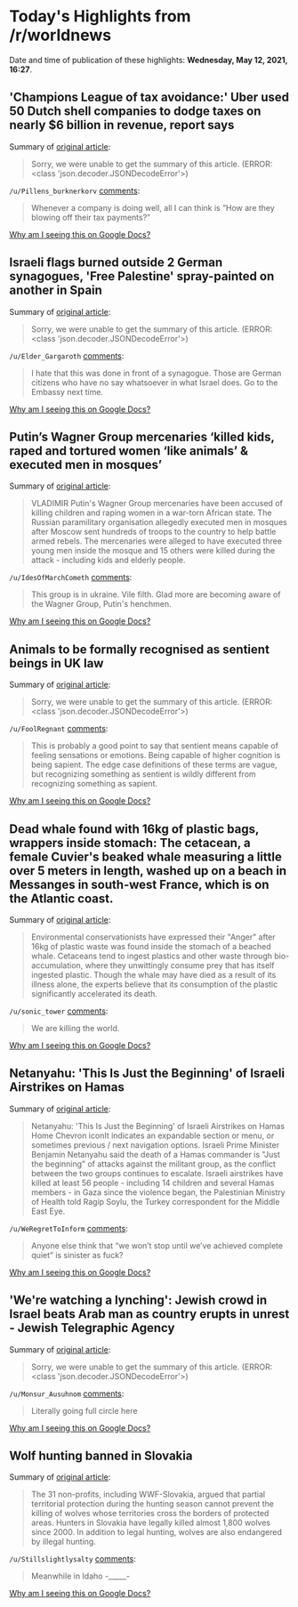 # Today's Highlights from /r/worldnews

Date and time of publication of these highlights: **Wednesday, May 12, 2021, 16:27**.

## 'Champions League of tax avoidance:' Uber used 50 Dutch shell companies to dodge taxes on nearly $6 billion in revenue, report says

Summary of [original article](https://www.businessinsider.com.au/uber-tax-avoidance-50-dutch-shell-companies-5-billion-revenue-2021-5?r=US&IR=T):

> Sorry, we were unable to get the summary of this article. (ERROR: <class 'json.decoder.JSONDecodeError'>)

`/u/Pillens_burknerkorv` [comments](https://www.reddit.com/r/worldnews/comments/natnhg/champions_league_of_tax_avoidance_uber_used_50/):

> Whenever a company is doing well, all I can think is ”How are they blowing off their tax payments?”

[Why am I seeing this on Google Docs?](https://docs.google.com/document/d/1Dc6We63vOXIZsc0op-Bt4abqkYjXzOigalQqFxmvvbM/edit?usp=sharing)

## Israeli flags burned outside 2 German synagogues, 'Free Palestine' spray-painted on another in Spain

Summary of [original article](https://www.jta.org/quick-reads/israeli-flags-burned-outside-2-german-synagogues-free-palestine-spray-painted-on-another-in-spain):

> Sorry, we were unable to get the summary of this article. (ERROR: <class 'json.decoder.JSONDecodeError'>)

`/u/Elder_Gargaroth` [comments](https://www.reddit.com/r/worldnews/comments/naq5x7/israeli_flags_burned_outside_2_german_synagogues/):

> I hate that this was done in front of a synagogue. Those are German citizens who have no say whatsoever in what Israel does. Go to the Embassy next time.

[Why am I seeing this on Google Docs?](https://docs.google.com/document/d/1Dc6We63vOXIZsc0op-Bt4abqkYjXzOigalQqFxmvvbM/edit?usp=sharing)

## Putin’s Wagner Group mercenaries ‘killed kids, raped and tortured women ‘like animals’ & executed men in mosques’

Summary of [original article](https://www.the-sun.com/news/2841593/putins-wagner-group-mercenaries/):

> VLADIMIR Putin's Wagner Group mercenaries have been accused of killing children and raping women in a war-torn African state. The Russian paramilitary organisation allegedly executed men in mosques after Moscow sent hundreds of troops to the country to help battle armed rebels. The mercenaries were alleged to have executed three young men inside the mosque and 15 others were killed during the attack - including kids and elderly people.

`/u/IdesOfMarchCometh` [comments](https://www.reddit.com/r/worldnews/comments/nash9q/putins_wagner_group_mercenaries_killed_kids_raped/):

> This group is in ukraine. Vile filth. Glad more are becoming aware of the Wagner Group, Putin's henchmen.

[Why am I seeing this on Google Docs?](https://docs.google.com/document/d/1Dc6We63vOXIZsc0op-Bt4abqkYjXzOigalQqFxmvvbM/edit?usp=sharing)

## Animals to be formally recognised as sentient beings in UK law

Summary of [original article](https://www.theguardian.com/world/2021/may/12/animals-to-be-formally-recognised-as-sentient-beings-in-uk-law):

> Sorry, we were unable to get the summary of this article. (ERROR: <class 'json.decoder.JSONDecodeError'>)

`/u/FoolRegnant` [comments](https://www.reddit.com/r/worldnews/comments/nahbnf/animals_to_be_formally_recognised_as_sentient/):

> This is probably a good point to say that sentient means capable of feeling sensations or emotions. Being capable of higher cognition is being sapient. The edge case definitions of these terms are vague, but recognizing something as sentient is wildly different from recognizing something as sapient.

[Why am I seeing this on Google Docs?](https://docs.google.com/document/d/1Dc6We63vOXIZsc0op-Bt4abqkYjXzOigalQqFxmvvbM/edit?usp=sharing)

## Dead whale found with 16kg of plastic bags, wrappers inside stomach: The cetacean, a female Cuvier's beaked whale measuring a little over 5 meters in length, washed up on a beach in Messanges in south-west France, which is on the Atlantic coast.

Summary of [original article](https://www.newsweek.com/dead-whale-found-16kg-plastic-bags-wrappers-inside-stomach-1590310):

> Environmental conservationists have expressed their "Anger" after 16kg of plastic waste was found inside the stomach of a beached whale. Cetaceans tend to ingest plastics and other waste through bio-accumulation, where they unwittingly consume prey that has itself ingested plastic. Though the whale may have died as a result of its illness alone, the experts believe that its consumption of the plastic significantly accelerated its death.

`/u/sonic_tower` [comments](https://www.reddit.com/r/worldnews/comments/nax1tg/dead_whale_found_with_16kg_of_plastic_bags/):

> We are killing the world.

[Why am I seeing this on Google Docs?](https://docs.google.com/document/d/1Dc6We63vOXIZsc0op-Bt4abqkYjXzOigalQqFxmvvbM/edit?usp=sharing)

## Netanyahu: 'This Is Just the Beginning' of Israeli Airstrikes on Hamas

Summary of [original article](https://www.businessinsider.com/netanyahu-says-israeli-airstrikes-on-hamas-could-continue-2021-5):

> Netanyahu: 'This Is Just the Beginning' of Israeli Airstrikes on Hamas Home Chevron iconIt indicates an expandable section or menu, or sometimes previous / next navigation options. Israeli Prime Minister Benjamin Netanyahu said the death of a Hamas commander is "Just the beginning" of attacks against the militant group, as the conflict between the two groups continues to escalate. Israeli airstrikes have killed at least 56 people - including 14 children and several Hamas members - in Gaza since the violence began, the Palestinian Ministry of Health told Ragip Soylu, the Turkey correspondent for the Middle East Eye.

`/u/WeRegretToInform` [comments](https://www.reddit.com/r/worldnews/comments/nauhx4/netanyahu_this_is_just_the_beginning_of_israeli/):

> Anyone else think that “we won’t stop until we’ve achieved complete quiet” is sinister as fuck?

[Why am I seeing this on Google Docs?](https://docs.google.com/document/d/1Dc6We63vOXIZsc0op-Bt4abqkYjXzOigalQqFxmvvbM/edit?usp=sharing)

## 'We're watching a lynching': Jewish crowd in Israel beats Arab man as country erupts in unrest - Jewish Telegraphic Agency

Summary of [original article](https://www.jta.org/2021/05/12/israel/were-watching-a-lynching-jewish-crowd-in-israel-beats-arab-man-as-country-erupts-in-unrest#.YJw_bdBrtNA.twitter):

> Sorry, we were unable to get the summary of this article. (ERROR: <class 'json.decoder.JSONDecodeError'>)

`/u/Monsur_Ausuhnom` [comments](https://www.reddit.com/r/worldnews/comments/naz4ih/were_watching_a_lynching_jewish_crowd_in_israel/):

> Literally going full circle here

[Why am I seeing this on Google Docs?](https://docs.google.com/document/d/1Dc6We63vOXIZsc0op-Bt4abqkYjXzOigalQqFxmvvbM/edit?usp=sharing)

## Wolf hunting banned in Slovakia

Summary of [original article](https://www.downtoearth.org.in/news/wildlife-biodiversity/wolf-hunting-banned-in-slovakia-76872):

> The 31 non-profits, including WWF-Slovakia, argued that partial territorial protection during the hunting season cannot prevent the killing of wolves whose territories cross the borders of protected areas. Hunters in Slovakia have legally killed almost 1,800 wolves since 2000. In addition to legal hunting, wolves are also endangered by illegal hunting.

`/u/Stillslightlysalty` [comments](https://www.reddit.com/r/worldnews/comments/nang4i/wolf_hunting_banned_in_slovakia/):

> Meanwhile in Idaho -_____-

[Why am I seeing this on Google Docs?](https://docs.google.com/document/d/1Dc6We63vOXIZsc0op-Bt4abqkYjXzOigalQqFxmvvbM/edit?usp=sharing)


